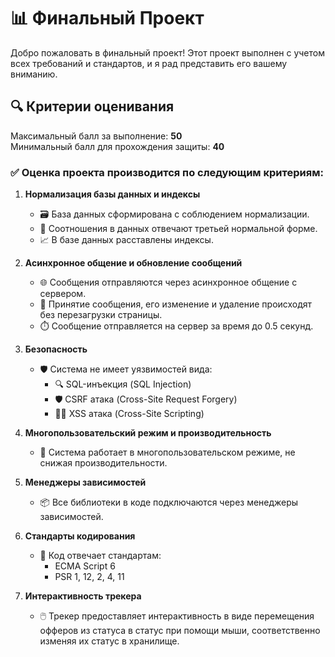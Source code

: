 # 📊 Финальный Проект

Добро пожаловать в финальный проект! Этот проект выполнен с учетом всех требований и стандартов, и я рад представить его вашему вниманию.

## 🔍 Критерии оценивания

Максимальный балл за выполнение: **50**  
Минимальный балл для прохождения защиты: **40**

### ✅ Оценка проекта производится по следующим критериям:

1. **Нормализация базы данных и индексы**
    - 🗃️ База данных сформирована с соблюдением нормализации.
    - 🔄 Соотношения в данных отвечают третьей нормальной форме.
    - 📈 В базе данных расставлены индексы.

2. **Асинхронное общение и обновление сообщений**
    - 🌐 Сообщения отправляются через асинхронное общение с сервером.
    - 🔄 Принятие сообщения, его изменение и удаление происходят без перезагрузки страницы.
    - ⏱️ Сообщение отправляется на сервер за время до 0.5 секунд.

3. **Безопасность**
    - 🛡️ Система не имеет уязвимостей вида:
        - 🔍 SQL-инъекция (SQL Injection)
        - 🛡️ CSRF атака (Cross-Site Request Forgery)
        - 🕵️‍♂️ XSS атака (Cross-Site Scripting)

4. **Многопользовательский режим и производительность**
    - 👥 Система работает в многопользовательском режиме, не снижая производительности.

5. **Менеджеры зависимостей**
    - 📦 Все библиотеки в коде подключаются через менеджеры зависимостей.

6. **Стандарты кодирования**
    - 📜 Код отвечает стандартам:
        - ECMA Script 6
        - PSR 1, 12, 2, 4, 11

7. **Интерактивность трекера**
    - 🖱️ Трекер предоставляет интерактивность в виде перемещения офферов из статуса в статус при помощи мыши, соответственно изменяя их статус в хранилище.
